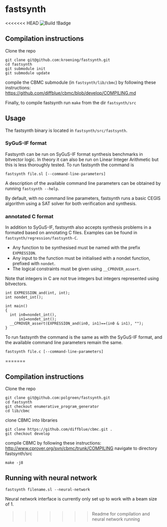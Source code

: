 # fastsynth

<<<<<<< HEAD
![Build !Badge](https://github.com/kroening/fastsynth/workflows/Build%20and%20Test/badge.svg)


## Compilation instructions
Clone the repo
~~~
git clone git@github.com:kroening/fastsynth.git
cd fastsynth
git submodule init
git submodule update

~~~
compile the CBMC submodule (in `fastsynth/lib/cbmc`) by following these instructions:
https://github.com/diffblue/cbmc/blob/develop/COMPILING.md

Finally, to compile fastsynth run `make` from the dir `fastsynth/src`


## Usage

The fastsynth binary is located in `fastsynth/src/fastsynth`. 

### SyGuS-IF format
Fastsynth can be run on SyGuS-IF format synthesis benchmarks in bitvector logic. In theory it can also be run on
Linear Integer Arithmetic but this is less thoroughly tested. To run fastsynth the command is
~~~
fastsynth file.sl [--command-line-parameters]
~~~
A description of the available command line parameters can be obtained by running `fastsynth --help`. 

By default, with no command line parameters, fastsynth runs a basic CEGIS algorithm using a SAT solver
for both verification and synthesis.

### annotated C format
In addition to SyGuS-IF, fastsynth also accepts synthesis problems in a formated based on annotating C files. 
Examples can be found in `fastsynth/regression/fastsynth-C`. 

- Any function to be synthesised must be named with the prefix `EXPRESSION`.
- Any input to the function must be initialised with a nondet function, prefixed with `nondet`.
- The logical constraints must be given using `__CPROVER_assert`. 

Note that integers in C are not true integers but integers represented using bitvectors.

~~~
int EXPRESSION_and(int, int);
int nondet_int();

int main()
{
  int in0=nondet_int(),
      in1=nondet_int();
  __CPROVER_assert(EXPRESSION_and(in0, in1)==(in0 & in1), "");
}
~~~

To run fastsynth the command is the same as with the SyGuS-IF format, and the available command line parameters remain the same.
~~~
fastsynth file.c [--command-line-parameters]
~~~
=======
## Compilation instructions
Clone the repo
~~~
git clone git@github.com:polgreen/fastsynth.git
cd fastsynth
git checkout enumerative_program_generator
cd lib/cbmc
~~~
clone CBMC into libraries
~~~
git clone https://github.com/diffblue/cbmc.git .
git checkout develop
~~~
compile CBMC by following these instructions: http://www.cprover.org/svn/cbmc/trunk/COMPILING
navigate to directory fastsynth/src
~~~
make -j8
~~~
## Running with neural network
~~~
fastsynth filename.sl --neural-network 
~~~
Neural network interface is currently only set up to work with a beam size of 1.  
>>>>>>> Readme for compilation and neural network running
